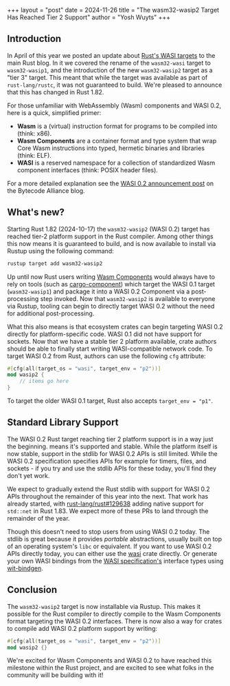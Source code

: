 +++
layout = "post"
date = 2024-11-26
title = "The wasm32-wasip2 Target Has Reached Tier 2 Support"
author = "Yosh Wuyts"
+++

## Introduction

In April of this year we posted an update about [Rust's WASI
targets](https://blog.rust-lang.org/2024/04/09/updates-to-rusts-wasi-targets.html)
to the main Rust blog. In it we covered the rename of the `wasm32-wasi` target
to `wasm32-wasip1`, and the introduction of the new `wasm32-wasip2` target as a
"tier 3" target. This meant that while the target was available as part of
`rust-lang/rustc`, it was not guaranteed to build. We're pleased to announce
that this has changed in Rust 1.82.

For those unfamiliar with WebAssembly (Wasm) components and WASI 0.2, here is a quick, simplified primer:

- **Wasm** is a (virtual) instruction format for programs to be compiled into (think: x86).
- **Wasm Components** are a container format and type system that wrap Core Wasm instructions into typed, hermetic binaries and libraries (think: ELF).
- **WASI** is a reserved namespace for a collection of standardized Wasm component interfaces (think: POSIX header files).

For a more detailed explanation see the [WASI 0.2 announcement post](https://bytecodealliance.org/articles/WASI-0.2) on the Bytecode Alliance blog.

## What's new?

Starting Rust 1.82 (2024-10-17) the `wasm32-wasip2` (WASI 0.2) target has
reached tier-2 platform support in the Rust compiler. Among other things this
now means it is guaranteed to build, and is now available to install via Rustup
using the following command:

```bash
rustup target add wasm32-wasip2
```

Up until now Rust users writing [Wasm
Components](https://component-model.bytecodealliance.org) would always have to rely on tools (such as
[cargo-component]) which target the WASI 0.1 target (`wasm32-wasip1`) and
package it into a WASI 0.2 Component via a post-processing step invoked. Now
that `wasm32-wasip2` is available to everyone via Rustup, tooling can
begin to directly target WASI 0.2 without the need for additional post-processing.

What this also means is that ecosystem crates can begin targeting WASI 0.2
directly for platform-specific code. WASI 0.1 did not have support for sockets.
Now that we have a stable tier 2 platform available, crate authors should be
able to finally start writing WASI-compatible network code. To target WASI 0.2
from Rust, authors can use the following `cfg` attribute:

[cargo-component]: https://github.com/bytecodealliance/cargo-component

```rust
#[cfg(all(target_os = "wasi", target_env = "p2"))]
mod wasip2 {
    // items go here
}
```

To target the older WASI 0.1 target, Rust also accepts `target_env = "p1"`.

## Standard Library Support

The WASI 0.2 Rust target reaching tier 2 platform support is in a way just the
beginning. means it's supported and stable. While the platform itself is now
stable, support in the stdlib for WASI 0.2 APIs is still limited. While the WASI
0.2 specification specifies APIs for example for timers, files, and sockets - if
you try and use the stdlib APIs for these today, you'll find they don't yet
work.

We expect to gradually extend the Rust stdlib with support for WASI 0.2 APIs
throughout the remainder of this year into the next. That work has already
started, with
[rust-lang/rust#129638](https://github.com/rust-lang/rust/pull/129638) adding
native support for `std::net` in Rust 1.83. We expect more of these PRs to land
through the remainder of the year.

Though this doesn't need to stop users from using WASI 0.2 today. The stdlib is
great because it provides *portable* abstractions, usually built on top of an
operating system's `libc` or equivalent. If you want to use WASI 0.2 APIs
directly today, you can either use the
[wasi](https://docs.rs/wasi/latest/wasi/) crate directly. Or generate your own
WASI bindings from the [WASI
specification's](https://github.com/WebAssembly/WASI/tree/main/wasip2) interface
types using [wit-bindgen](https://github.com/bytecodealliance/wit-bindgen/).

## Conclusion

The `wasm32-wasip2` target is now installable via Rustup. This makes it possible
for the Rust compiler to directly compile to the Wasm Components format
targeting the WASI 0.2 interfaces. There is now also a way for crates to compile
add WASI 0.2 platform support by writing:

```rust
#[cfg(all(target_os = "wasi", target_env = "p2"))]
mod wasip2 {}
```

We're excited for Wasm Components and WASI 0.2 to have reached this milestone
within the Rust project, and are excited to see what folks in the community will
be building with it!

